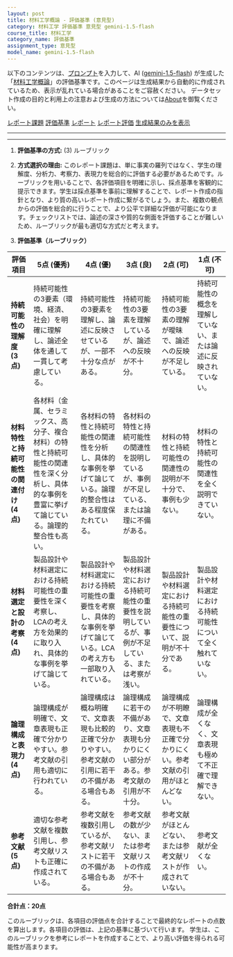 ```yaml
---
layout: post
title: 材料工学概論 - 評価基準 (意見型)
category: 材料工学 評価基準 意見型 gemini-1.5-flash
course_title: 材料工学
category_name: 評価基準
assignment_type: 意見型
model_name: gemini-1.5-flash
---
```


以下のコンテンツは、[プロンプト](http://127.0.0.1:8000/generated/材料工学/gemini-1.5-flash/prompt_評価基準-意見型.md)を入力して、AI ([gemini-1.5-flash](contents/gemini-1.5-flash)) が生成した「[材料工学概論](/contents/材料工学/)」の評価基準です。このページは生成結果から自動的に作成されているため、表示が乱れている場合があることをご容赦ください。
データセット作成の目的と利用上の注意および生成の方法については[About](/About)を御覧ください。

[レポート課題](../レポート課題-意見型)
[評価基準](../評価基準-意見型)
[レポート](../レポート-意見型)
[レポート評価](../レポート評価-意見型)
[生成結果のみを表示](http://127.0.0.1:8000/generated/材料工学/gemini-1.5-flash/評価基準-意見型.md)
  

***
***
  
1. **評価基準の方式:** (3) ルーブリック

2. **方式選択の理由:** このレポート課題は、単に事実の羅列ではなく、学生の理解度、分析力、考察力、表現力を総合的に評価する必要があるためです。ルーブリックを用いることで、各評価項目を明確に示し、採点基準を客観的に提示できます。学生は採点基準を事前に理解することで、レポート作成の指針となり、より質の高いレポート作成に繋がるでしょう。また、複数の観点からの評価を総合的に行うことで、より公平で詳細な評価が可能になります。チェックリストでは、論述の深さや質的な側面を評価することが難しいため、ルーブリックが最も適切な方式だと考えます。


3. **評価基準（ルーブリック）**

| 評価項目 | 5点 (優秀) | 4点 (優) | 3点 (良) | 2点 (可) | 1点 (不可) |
|---|---|---|---|---|---|
| **持続可能性の理解度 (3点)** | 持続可能性の3要素（環境、経済、社会）を明確に理解し、論述全体を通して一貫して考慮している。 | 持続可能性の3要素を理解し、論述に反映させているが、一部不十分な点がある。 | 持続可能性の3要素を理解しているが、論述への反映が不十分。 | 持続可能性の3要素の理解が曖昧で、論述への反映が不足している。 | 持続可能性の概念を理解していない、または論述に反映されていない。 |
| **材料特性と持続可能性の関連付け (4点)** | 各材料（金属、セラミックス、高分子、複合材料）の特性と持続可能性の関連性を深く分析し、具体的な事例を豊富に挙げて論じている。論理的整合性も高い。 | 各材料の特性と持続可能性の関連性を分析し、具体的な事例を挙げて論じている。論理的整合性はある程度保たれている。 | 各材料の特性と持続可能性の関連性を説明しているが、事例が不足している、または論理に不備がある。 | 材料の特性と持続可能性の関連性の説明が不十分で、事例も少ない。 | 材料の特性と持続可能性の関連性を全く説明できていない。 |
| **材料選定と設計の考察 (4点)** | 製品設計や材料選定における持続可能性の重要性を深く考察し、LCAの考え方を効果的に取り入れ、具体的な事例を挙げて論じている。 | 製品設計や材料選定における持続可能性の重要性を考察し、具体的な事例を挙げて論じている。LCAの考え方も一部取り入れている。 | 製品設計や材料選定における持続可能性の重要性を説明しているが、事例が不足している、または考察が浅い。 | 製品設計や材料選定における持続可能性の重要性について、説明が不十分である。 | 製品設計や材料選定における持続可能性について全く触れていない。 |
| **論理構成と表現力 (4点)** | 論理構成が明確で、文章表現も正確で分かりやすい。参考文献の引用も適切に行われている。 | 論理構成は概ね明確で、文章表現も比較的正確で分かりやすい。参考文献の引用に若干の不備がある場合もある。 | 論理構成に若干の不備があり、文章表現も分かりにくい部分がある。参考文献の引用が不十分。 | 論理構成が不明瞭で、文章表現も不正確で分かりにくい。参考文献の引用がほとんどない。 | 論理構成が全くなく、文章表現も極めて不正確で理解できない。 |
| **参考文献 (5点)** | 適切な参考文献を複数引用し、参考文献リストも正確に作成されている。 | 参考文献を複数引用しているが、参考文献リストに若干の不備がある場合もある。 | 参考文献の数が少ない、または参考文献リストの作成が不十分。 | 参考文献がほとんどない、または参考文献リストが作成されていない。 | 参考文献が全くない。 |


**合計点：20点**

このルーブリックは、各項目の評価点を合計することで最終的なレポートの点数を算出します。各項目の評価は、上記の基準に基づいて行います。  学生は、このルーブリックを参考にレポートを作成することで、より高い評価を得られる可能性が高まります。
